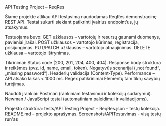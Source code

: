 API Testing Project – ReqRes

Šiame projekte atlikau API testavimą naudodamas ReqRes demonstracinę REST API.
Testai sukurti siekiant patikrinti įvairius endpoint’us, jų atsakymus.

Testuojama buvo:
GET užklausos – vartotojų ir resursų gaunami duomenys, pavieniai įrašai.
POST užklausos – vartotojo kūrimas, registracija, prisijungimas.
PUT/PATCH užklausos – vartotojo atnaujinimas.
DELETE užklausa – vartotojo ištrynimas.

Tikrinimai: 
Status code (200, 201, 204, 400, 404).
Response body struktūra ir reikšmės (pvz. id, name, email, token).
Negatyvūs scenarijai („not found“, „missing password“).
Headerių validacija (Content-Type).
Performance – API atsako laikas < 1000 ms.
Regex patikrinimai
Elementų tam tikrų savybių turėjimas.

Naudoti įrankiai:
Postman (rankiniam testavimui ir kolekcijų sudarymui).
Newman / JavaScript testai (automatiniam paleidimui ir validacijoms).

Projekto struktūra:
tests/API Testing Project – ReqRes.json – testų kolekcija.
README.md – projekto aprašymas.
Screenshots/APITestavimas - visų testų run'as
